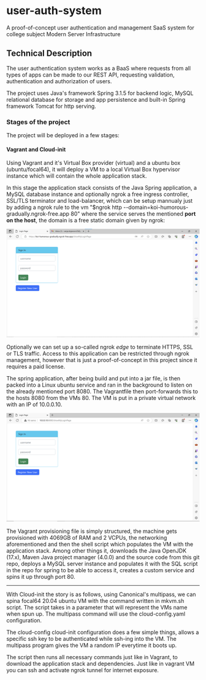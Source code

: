# user-auth-system

A proof-of-concept user authentication and management SaaS system for college subject Modern Server Infrastructure

## Technical Description

The user authentication system works as a BaaS where requests from all types of apps can be made to our REST API, requesting validation, authentication and authorization of users.

The project uses Java's framework Spring 3.1.5 for backend logic, MySQL relational database for storage and app persistence and built-in Spring framework Tomcat for http serving.

### Stages of the project

The project will be deployed in a few stages:

#### Vagrant and Cloud-init

Using Vagrant and it's Virtual Box provider (virtual) and a ubuntu box (ubuntu/focal64), it will deploy a VM to a local Virtual Box hypervisor instance which will contain the whole application stack.

In this stage the application stack consists of the Java Spring application, a MySQL database instance and optionally ngrok
a free ingress controller, SSL/TLS terminator and load-balancer, which can be setup mannualy just by adding a ngrok rule to the vm "$ngrok http --domain=koi-humorous-gradually.ngrok-free.app 80" where the service serves the mentioned **port on the host**, the domain is a free static domain given by ngrok:

![NGROK access](/media/image-2.png)

Optionally we can set up a so-called ngrok *edge* to terminate HTTPS, SSL or TLS traffic. Access to this application can be restricted through ngrok management, however that is just a proof-of-concept in this project since it requires a paid license.

The spring application, after being build and put into a jar file, is then packed into a Linux ubuntu service and ran in the background to listen on the already mentioned port 8080. The Vagrantfile then port-forwards this to the hosts 8080 from the VMs 80. The VM is put in a private virtual network with an IP of 10.0.0.10.

![IP access](/media/image.png)

The Vagrant provisioning file is simply structured, the machine gets provisioned with 4069GB of RAM and 2 VCPUs, the networking aforementioned and then the shell script which populates the VM with the application stack. Among other things it, downloads the Java OpenJDK (17.x), Maven Java project manager (4.0.0) and the source code from this git repo, deploys a MySQL server instance and populates it with the SQL script in the repo for spring to be able to access it, creates a custom service and spins it up through port 80.

---

With Cloud-init the story is as follows, using Canonical's multipass, we can spina focal64 20.04 ubuntu VM with the command written in mkvm.sh script. The script takes in a parameter that will represent the VMs name when spun up. The multipass command will use the cloud-config.yaml configuration.

The cloud-config cloud-init configuration does a few simple things, allows a specific ssh key to be authenticated while ssh-ing into the VM. The multipass program gives the VM a random IP everytime it boots up.

The script then runs all necessary commands just like in Vagrant, to download the application stack and dependencies. Just like in vagrant VM you can ssh and activate ngrok tunnel for internet exposure.
